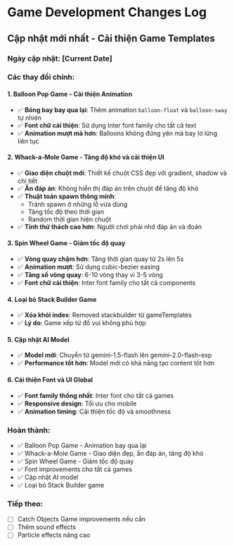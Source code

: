 
# Game Development Changes Log

## Cập nhật mới nhất - Cải thiện Game Templates

### Ngày cập nhật: [Current Date]

### Các thay đổi chính:

#### 1. Balloon Pop Game - Cải thiện Animation
- ✅ **Bóng bay bay qua lại**: Thêm animation `balloon-float` và `balloon-sway` tự nhiên
- ✅ **Font chữ cải thiện**: Sử dụng Inter font family cho tất cả text
- ✅ **Animation mượt mà hơn**: Balloons không đứng yên mà bay lơ lửng liên tục

#### 2. Whack-a-Mole Game - Tăng độ khó và cải thiện UI
- ✅ **Giao diện chuột mới**: Thiết kế chuột CSS đẹp với gradient, shadow và chi tiết
- ✅ **Ẩn đáp án**: Không hiển thị đáp án trên chuột để tăng độ khó
- ✅ **Thuật toán spawn thông minh**: 
  - Tránh spawn ở những lỗ vừa dùng
  - Tăng tốc độ theo thời gian
  - Random thời gian hiện chuột
- ✅ **Tính thử thách cao hơn**: Người chơi phải nhớ đáp án và đoán

#### 3. Spin Wheel Game - Giảm tốc độ quay
- ✅ **Vòng quay chậm hơn**: Tăng thời gian quay từ 2s lên 5s
- ✅ **Animation mượt**: Sử dụng cubic-bezier easing
- ✅ **Tăng số vòng quay**: 6-10 vòng thay vì 3-5 vòng
- ✅ **Font chữ cải thiện**: Inter font family cho tất cả components

#### 4. Loại bỏ Stack Builder Game
- ✅ **Xóa khỏi index**: Removed stackbuilder từ gameTemplates
- ✅ **Lý do**: Game xếp từ đố vui không phù hợp

#### 5. Cập nhật AI Model
- ✅ **Model mới**: Chuyển từ gemini-1.5-flash lên gemini-2.0-flash-exp
- ✅ **Performance tốt hơn**: Model mới có khả năng tạo content tốt hơn

#### 6. Cải thiện Font và UI Global
- ✅ **Font family thống nhất**: Inter font cho tất cả games
- ✅ **Responsive design**: Tối ưu cho mobile
- ✅ **Animation timing**: Cải thiện tốc độ và smoothness

### Hoàn thành:
- ✅ Balloon Pop Game - Animation bay qua lại
- ✅ Whack-a-Mole Game - Giao diện đẹp, ẩn đáp án, tăng độ khó
- ✅ Spin Wheel Game - Giảm tốc độ quay
- ✅ Font improvements cho tất cả games
- ✅ Cập nhật AI model
- ✅ Loại bỏ Stack Builder game

### Tiếp theo:
- [ ] Catch Objects Game improvements nếu cần
- [ ] Thêm sound effects
- [ ] Particle effects nâng cao
